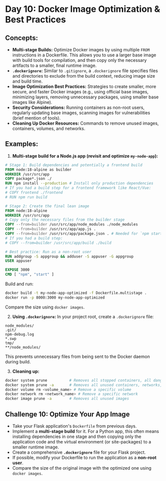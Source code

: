 # Day 10: Docker Image Optimization & Best Practices

## **Concepts:**

  * **Multi-stage Builds:** Optimize Docker images by using multiple `FROM` instructions in a Dockerfile. This allows you to use a larger base image with build tools for compilation, and then copy only the necessary artifacts to a smaller, final runtime image.
  * **`.dockerignore`:** Similar to `.gitignore`, a `.dockerignore` file specifies files and directories to exclude from the build context, reducing image size and build time.
  * **Image Optimization Best Practices:** Strategies to create smaller, more secure, and faster Docker images (e.g., using official base images, minimizing layers, removing unnecessary packages, using smaller base images like Alpine).
  * **Security Considerations:** Running containers as non-root users, regularly updating base images, scanning images for vulnerabilities (brief mention of tools).
  * **Cleaning Up Docker Resources:** Commands to remove unused images, containers, volumes, and networks.

## **Examples:**

1.  **Multi-stage build for a Node.js app (revisit and optimize `my-node-app`):**
```dockerfile
# Stage 1: Build dependencies and potentially a frontend build
FROM node:18-alpine as builder
WORKDIR /usr/src/app
COPY package*.json ./
RUN npm install --production # Install only production dependencies
# If you had a build step for a frontend framework like React/Vue:
# COPY frontend ./frontend
# RUN npm run build

# Stage 2: Create the final lean image
FROM node:18-alpine
WORKDIR /usr/src/app
# Copy only the necessary files from the builder stage
COPY --from=builder /usr/src/app/node_modules ./node_modules
COPY --from=builder /usr/src/app/app.js .
COPY --from=builder /usr/src/app/package.json . # Needed for `npm start`
# If you had a build step:
# COPY --from=builder /usr/src/app/build ./build

# Best practice: Run as a non-root user
RUN addgroup -S appgroup && adduser -S appuser -G appgroup
USER appuser

EXPOSE 3000
CMD [ "npm", "start" ]
```
Build and run:
```bash
docker build -t my-node-app-optimized -f Dockerfile.multistage .
docker run -p 8000:3000 my-node-app-optimized
```
Compare the size using `docker images`.

2.  **Using `.dockerignore`:**
In your project root, create a `.dockerignore` file:
```
node_modules/
.git/
npm-debug.log
*.swp
tmp/
**/node_modules/
```
This prevents unnecessary files from being sent to the Docker daemon during build.

3.  **Cleaning up:**
```bash
docker system prune          # Removes all stopped containers, all dangling images, and all unused networks
docker system prune -a       # Removes all unused containers, networks, images (both dangling and unreferenced), and optionally volumes. Use with caution!
docker volume rm <volume_name> # Remove a specific volume
docker network rm <network_name> # Remove a specific network
docker image prune -a        # Removes all unused images
```

## **Challenge 10: Optimize Your App Image**

  * Take your Flask application's `Dockerfile` from previous days.
  * Implement a **multi-stage build** for it. For a Python app, this often means installing dependencies in one stage and then copying only the application code and the virtual environment (or site-packages) to a smaller runtime image.
  * Create a comprehensive **`.dockerignore`** file for your Flask project.
  * If possible, modify your Dockerfile to run the application as a **non-root user**.
  * Compare the size of the original image with the optimized one using `docker images`.

